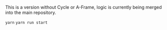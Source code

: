This is a version without Cycle or A-Frame, logic is currently being merged into the main repository.

`yarn`
`yarn run start`
